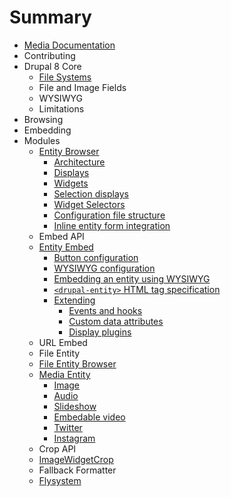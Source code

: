 # Summary

* [Media Documentation](README.md)
* Contributing
* Drupal 8 Core
  * [File Systems](core/file-systems.md)
  * File and Image Fields
  * WYSIWYG
  * Limitations
* Browsing
* Embedding
* Modules
  * [Entity Browser](modules/entity_browser/intro.md)
    * [Architecture](modules/entity_browser/architecture.md)
    * [Displays](modules/entity_browser/displays.md)
    * [Widgets](modules/entity_browser/widgets.md)
    * [Selection displays](modules/entity_browser/selection_displays.md)
    * [Widget Selectors](modules/entity_browser/widget_selectors.md)
    * [Configuration file structure](modules/entity_browser/configuration.md)
    * [Inline entity form integration](modules/entity_browser/inline_entity_form.md)
  * Embed API
  * [Entity Embed](entity_embed/README.md)
    * [Button configuration](entity_embed/button.md)
    * [WYSIWYG configuration](entity_embed/formats.md)
    * [Embedding an entity using WYSIWYG](entity_embed/wysiwyg.md)
    * [`<drupal-entity>` HTML tag specification](entity_embed/tag_specification.md)
    * [Extending](entity_embed/INTEGRATION.md)
      * [Events and hooks](entity_embed/events_hooks.md)
      * [Custom data attributes](entity_embed/data_attributes.md)
      * [Display plugins](entity_embed/display_plugins.md)
  * URL Embed
  * File Entity
  * [File Entity Browser](modules/file_browser/README.md)
  * [Media Entity](modules/media_entity/intro.md)
    * [Image](modules/media_entity/image.md)
    * [Audio](modules/media_entity/audio.md)
    * [Slideshow](modules/media_entity/slideshow.md)
    * [Embedable video](modules/media_entity/embeddable_video.md)
    * [Twitter](modules/media_entity/twitter.md)
    * [Instagram](modules/media_entity/instagram.md)
  * Crop API
  * [ImageWidgetCrop](modules/image_widget_crop/README.md)
  * Fallback Formatter
  * [Flysystem](modules/flysystem/README.md)
